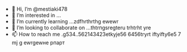  - 👋 Hi, I’m @mestiaki478
- 👀 I’m interested in ...
- 🌱 I’m currently learning ...zdfhrthrthg ewewr
- 💞️ I’m looking to collaborate on ...thtrпgsregteru trhtrht yre
- 📫 How to reach me .g534..562143423etkyje56  6456tryrt iftyifty6e5
7 mj g ewrgewне рпарт
<!---u67t uykuuy khjghbjkl
mestiaki478/mestiaki478 is a ✨ special ✨ repository because its `README.md` (this file) appears on your GitHub profile.
You can click the Preview link to take a look at your changes.
--->
